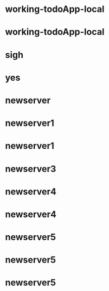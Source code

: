 # working-todoApp-local
# working-todoApp-local
# sigh
# yes
# newserver
# newserver1
# newserver1
# newserver3
# newserver4
# newserver4
# newserver5
# newserver5
# newserver5
